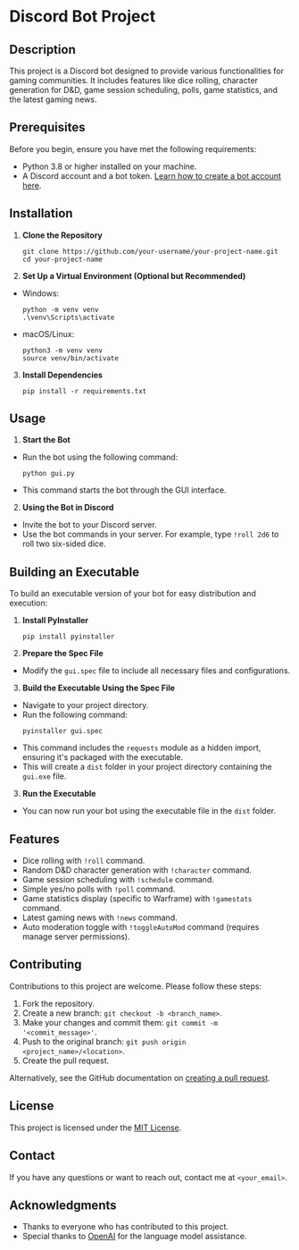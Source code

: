 # Discord Bot Project

## Description
This project is a Discord bot designed to provide various functionalities for gaming communities. It includes features like dice rolling, character generation for D&D, game session scheduling, polls, game statistics, and the latest gaming news.

## Prerequisites
Before you begin, ensure you have met the following requirements:
- Python 3.8 or higher installed on your machine.
- A Discord account and a bot token. [Learn how to create a bot account here](https://discordpy.readthedocs.io/en/stable/discord.html).

## Installation

1. **Clone the Repository**
   ```
   git clone https://github.com/your-username/your-project-name.git
   cd your-project-name
   ```

2. **Set Up a Virtual Environment (Optional but Recommended)**
- Windows:
  ```
  python -m venv venv
  .\venv\Scripts\activate
  ```
- macOS/Linux:
  ```
  python3 -m venv venv
  source venv/bin/activate
  ```

3. **Install Dependencies**
   ```
   pip install -r requirements.txt
   ```

## Usage

1. **Start the Bot**
- Run the bot using the following command:
  ```
  python gui.py
  ```
- This command starts the bot through the GUI interface.

2. **Using the Bot in Discord**
- Invite the bot to your Discord server.
- Use the bot commands in your server. For example, type `!roll 2d6` to roll two six-sided dice.

## Building an Executable
To build an executable version of your bot for easy distribution and execution:

1. **Install PyInstaller**
   ```
   pip install pyinstaller
   ```

2. **Prepare the Spec File**
- Modify the `gui.spec` file to include all necessary files and configurations.

3. **Build the Executable Using the Spec File**
- Navigate to your project directory.
- Run the following command:
  ```
  pyinstaller gui.spec
  ```
- This command includes the `requests` module as a hidden import, ensuring it's packaged with the executable.
- This will create a `dist` folder in your project directory containing the `gui.exe` file.

3. **Run the Executable**
- You can now run your bot using the executable file in the `dist` folder.

## Features
- Dice rolling with `!roll` command.
- Random D&D character generation with `!character` command.
- Game session scheduling with `!schedule` command.
- Simple yes/no polls with `!poll` command.
- Game statistics display (specific to Warframe) with `!gamestats` command.
- Latest gaming news with `!news` command.
- Auto moderation toggle with `!toggleAutoMod` command (requires manage server permissions).

## Contributing
Contributions to this project are welcome. Please follow these steps:
1. Fork the repository.
2. Create a new branch: `git checkout -b <branch_name>`.
3. Make your changes and commit them: `git commit -m '<commit_message>'`.
4. Push to the original branch: `git push origin <project_name>/<location>`.
5. Create the pull request.

Alternatively, see the GitHub documentation on [creating a pull request](https://docs.github.com/en/github/collaborating-with-issues-and-pull-requests/creating-a-pull-request).

## License
This project is licensed under the [MIT License](LICENSE).

## Contact
If you have any questions or want to reach out, contact me at `<your_email>`.

## Acknowledgments
- Thanks to everyone who has contributed to this project.
- Special thanks to [OpenAI](https://openai.com/) for the language model assistance.
